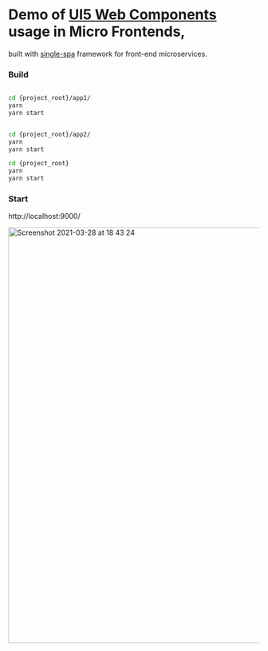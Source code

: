 # Demo of [UI5 Web Components](https://github.com/SAP/ui5-webcomponents) usage in Micro Frontends,
built with [single-spa](https://github.com/single-spa/single-spa) framework for front-end microservices.

### Build

```sh

cd {project_root}/app1/
yarn
yarn start


cd {project_root}/app2/
yarn
yarn start

cd {project_root}
yarn
yarn start
```


### Start
http://localhost:9000/


<img width="833" alt="Screenshot 2021-03-28 at 18 43 24" src="https://user-images.githubusercontent.com/15702139/112758150-7ce3de80-8ff5-11eb-85ee-4f7bc2aab997.png">
